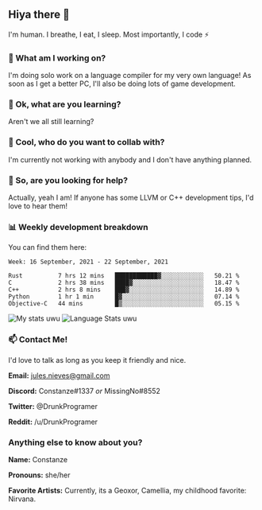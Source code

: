 ## Hiya there 👋

I'm human. I breathe, I eat, I sleep. Most importantly, I code ⚡️

### 🔭 What am I working on?

I'm doing solo work on a language compiler for my very own language! As soon as I get a better PC, I'll also be doing lots of game development.

### 🌱 Ok, what are you learning?

Aren't we all still learning?

### 👯 Cool, who do you want to collab with?

I'm currently not working with anybody and I don't have anything planned.

### 🤔 So, are you looking for help?

Actually, yeah I am! If anyone has some LLVM or C++ development tips, I'd love to hear them!

### 📊 Weekly development breakdown

You can find them here:

<!--START_SECTION:waka-->
```text
Week: 16 September, 2021 - 22 September, 2021

Rust          7 hrs 12 mins   ████████████▓░░░░░░░░░░░░   50.21 % 
C             2 hrs 38 mins   ████▓░░░░░░░░░░░░░░░░░░░░   18.47 % 
C++           2 hrs 8 mins    ███▓░░░░░░░░░░░░░░░░░░░░░   14.89 % 
Python        1 hr 1 min      █▓░░░░░░░░░░░░░░░░░░░░░░░   07.14 % 
Objective-C   44 mins         █▒░░░░░░░░░░░░░░░░░░░░░░░   05.15 % 
```
<!--END_SECTION:waka-->
<!-- ![Constanze's wakatime stats](https://github-readme-stats.vercel.app/api/wakatime?username=constanze) -->

![My stats uwu](https://github-readme-stats.vercel.app/api?username=cstanze&show_icons=true&theme=onedark)
![Language Stats uwu](https://github-readme-stats.vercel.app/api/top-langs/?username=cstanze&layout=compact&theme=onedark)

### 📫 Contact Me!

I'd love to talk as long as you keep it friendly and nice.

**Email:** jules.nieves@gmail.com

**Discord:** Constanze#1337 *or* MissingNo#8552

**Twitter:** @DrunkProgramer

**Reddit:** /u/DrunkProgramer

### Anything else to know about you?

**Name:** Constanze

**Pronouns:** she/her

**Favorite Artists:** Currently, its a Geoxor, Camellia, my childhood favorite: Nirvana.

